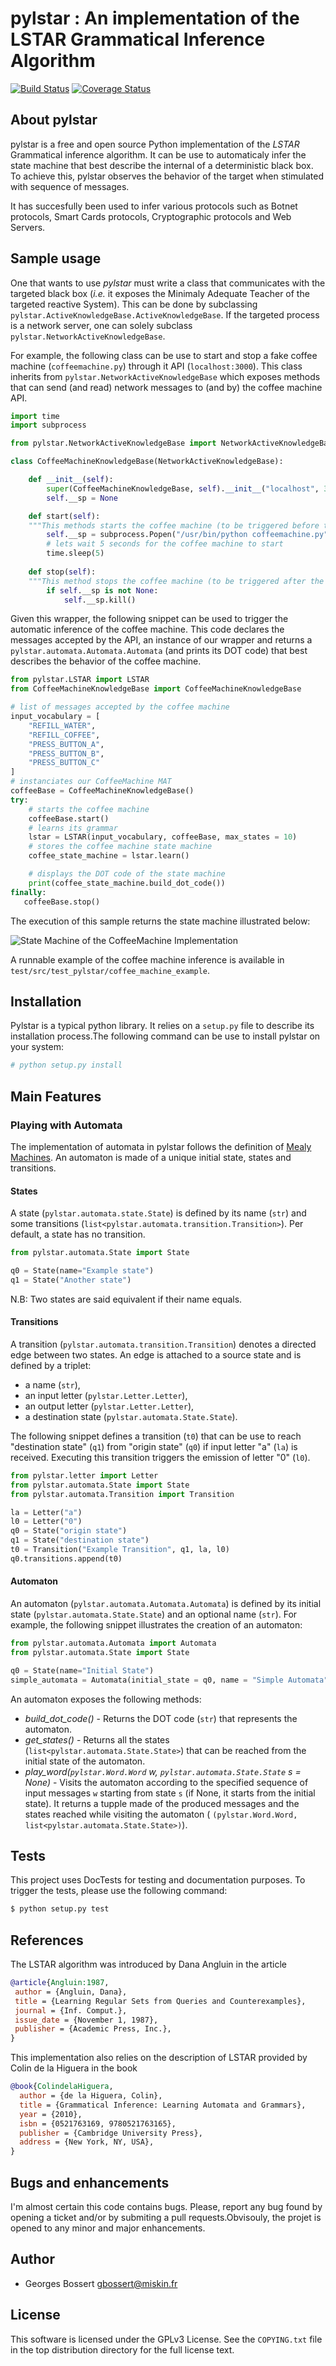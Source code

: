 # pylstar : An implementation of the LSTAR Grammatical Inference Algorithm

[![Build Status](https://travis-ci.org/gbossert/pylstar.svg?branch=master)](https://travis-ci.org/gbossert/pylstar)
[![Coverage Status](https://coveralls.io/repos/gbossert/pylstar/badge.svg?branch=master&service=github)](https://coveralls.io/github/gbossert/pylstar?branch=master)

## About pylstar
pylstar is a free and open source Python implementation of the *LSTAR* Grammatical inference algorithm. It can be use to automaticaly infer the state machine that best describe the internal of a deterministic black box. To achieve this, pylstar observes the behavior of the target when stimulated with sequence of messages.

It has succesfully been used to infer various protocols such as Botnet protocols, Smart Cards protocols, Cryptographic protocols and Web Servers.

## Sample usage
One that wants to use *pylstar* must write a class that communicates with the targeted black box (*i.e.* it exposes the Minimaly Adequate Teacher of the targeted reactive System). This can be done by subclassing `pylstar.ActiveKnowledgeBase.ActiveKnowledgeBase`. If the targeted process is a network server, one can solely subclass `pylstar.NetworkActiveKnowledgeBase`.

For example, the following class can be use to start and stop a fake coffee machine (`coffeemachine.py`) through it API (`localhost:3000`). This class inherits from `pylstar.NetworkActiveKnowledgeBase` which exposes methods that can send (and read) network messages to (and by) the coffee machine API.

```python
import time
import subprocess

from pylstar.NetworkActiveKnowledgeBase import NetworkActiveKnowledgeBase

class CoffeeMachineKnowledgeBase(NetworkActiveKnowledgeBase):

    def __init__(self):
        super(CoffeeMachineKnowledgeBase, self).__init__("localhost", 3000)
        self.__sp = None

    def start(self):
    """This methods starts the coffee machine (to be triggered before the learning process)."""
        self.__sp = subprocess.Popen("/usr/bin/python coffeemachine.py", shell=True)
        # lets wait 5 seconds for the coffee machine to start
        time.sleep(5)
        
    def stop(self):
    """This method stops the coffee machine (to be triggered after the learning process)."""
        if self.__sp is not None:
            self.__sp.kill()
```

Given this wrapper, the following snippet can be used to trigger the automatic inference of the coffee machine. This code declares the messages accepted by the API, an instance of our wrapper and returns a `pylstar.automata.Automata.Automata` (and prints its DOT code) that best describes the behavior of the coffee machine.

```python
from pylstar.LSTAR import LSTAR
from CoffeeMachineKnowledgeBase import CoffeeMachineKnowledgeBase

# list of messages accepted by the coffee machine
input_vocabulary = [
    "REFILL_WATER",
    "REFILL_COFFEE",
    "PRESS_BUTTON_A",
    "PRESS_BUTTON_B",
    "PRESS_BUTTON_C"    
]
# instanciates our CoffeeMachine MAT
coffeeBase = CoffeeMachineKnowledgeBase()
try:
    # starts the coffee machine
    coffeeBase.start()
    # learns its grammar
    lstar = LSTAR(input_vocabulary, coffeeBase, max_states = 10)
    # stores the coffee machine state machine
    coffee_state_machine = lstar.learn()

    # displays the DOT code of the state machine
    print(coffee_state_machine.build_dot_code())
finally:
   coffeeBase.stop()
```
The execution of this sample returns the state machine illustrated below:

![State Machine of the CoffeeMachine Implementation](https://rawgithub.com/gbossert/pylstar/next/resources/docs/coffee_machine.svg)

A runnable example of the coffee machine inference is available in `test/src/test_pylstar/coffee_machine_example`.

## Installation

Pylstar is a typical python library. It relies on a `setup.py` file to describe its installation process.The following command can be use to install pylstar on your system:
```bash
# python setup.py install 
```

## Main Features

### Playing with Automata

The implementation of automata in pylstar follows the definition of [Mealy Machines](https://en.wikipedia.org/wiki/Mealy_machine). An automaton is made of a unique initial state, states and transitions.

#### States

A state (`pylstar.automata.state.State`) is defined by its name (`str`) and some transitions (`list<pylstar.automata.transition.Transition>`). Per default, a state has no transition.
```python
from pylstar.automata.State import State

q0 = State(name="Example state")
q1 = State("Another state")
```

N.B: Two states are said equivalent if their name equals.

#### Transitions

A transition (`pylstar.automata.transition.Transition`) denotes a directed edge between two states. An edge is attached to a source state and is defined by a triplet:
* a name (`str`),
* an input letter (`pylstar.Letter.Letter`),
* an output letter (`pylstar.Letter.Letter`),
* a destination state (`pylstar.automata.State.State`).
 
The following snippet defines a transition (`t0`) that can be use to reach "destination state" (`q1`) from "origin state" (`q0`) if input letter "a" (`la`) is received. Executing this transition triggers the emission of letter "0" (`l0`).

```python
from pylstar.letter import Letter
from pylstar.automata.State import State
from pylstar.automata.Transition import Transition

la = Letter("a")
l0 = Letter("0")
q0 = State("origin state")
q1 = State("destination state")
t0 = Transition("Example Transition", q1, la, l0) 
q0.transitions.append(t0)
```

#### Automaton

An automaton (`pylstar.automata.Automata.Automata`) is defined by its initial state (`pylstar.automata.State.State`) and an optional name (`str`). For example, the following snippet illustrates the creation of an automaton:

```python
from pylstar.automata.Automata import Automata
from pylstar.automata.State import State

q0 = State(name="Initial State")
simple_automata = Automata(initial_state = q0, name = "Simple Automata")
```

An automaton exposes the following methods:
- *build_dot_code()* - Returns the DOT code (`str`) that represents the automaton.
- *get_states()* - Returns all the states (`list<pylstar.automata.State.State>`) that can be reached from the initial state of the automaton.
- *play_word(`pylstar.Word.Word` w, `pylstar.automata.State.State` s = None)* - Visits the automaton according to the specified sequence of input messages `w` starting from state `s` (if None, it starts from the initial state). It returns a tupple made of the produced messages and the states reached while visiting the automaton ( `(pylstar.Word.Word, list<pylstar.automata.State.State>)`).

## Tests

This project uses DocTests for testing and documentation purposes.
To trigger the tests, please use the following command:

```bash
$ python setup.py test
```


## References

The LSTAR algorithm was introduced by Dana Angluin in the article
```bibtex
@article{Angluin:1987,
 author = {Angluin, Dana},
 title = {Learning Regular Sets from Queries and Counterexamples},
 journal = {Inf. Comput.},
 issue_date = {November 1, 1987},
 publisher = {Academic Press, Inc.},
} 
```

This implementation also relies on the description of LSTAR provided by Colin de la Higuera in the book
```bibtex
@book{ColindelaHiguera,
  author = {de la Higuera, Colin},
  title = {Grammatical Inference: Learning Automata and Grammars},
  year = {2010},
  isbn = {0521763169, 9780521763165},
  publisher = {Cambridge University Press},
  address = {New York, NY, USA},
}
```

## Bugs and enhancements

I'm almost certain this code contains bugs. Please, report any bug found by opening a ticket and/or by submiting a pull requests.Obvisouly, the projet is opened to any minor and major enhancements.

## Author

* Georges Bossert <gbossert@miskin.fr>

## License

This software is licensed under the GPLv3 License. See the ``COPYING.txt`` file
in the top distribution directory for the full license text.
